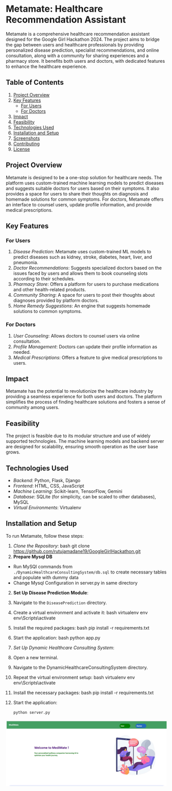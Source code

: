 # Metamate: Healthcare Recommendation Assistant
Metamate is a comprehensive healthcare recommendation assistant designed for the Google Girl Hackathon 2024. The project aims to bridge the gap between users and healthcare professionals by providing personalized disease prediction, specialist recommendations, and online consultation, along with a community for sharing experiences and a pharmacy store. It benefits both users and doctors, with dedicated features to enhance the healthcare experience.

## Table of Contents
1. [Project Overview](#project-overview)
2. [Key Features](#key-features)
   - [For Users](#for-users)
   - [For Doctors](#for-doctors)
3. [Impact](#impact)
4. [Feasibility](#feasibility)
5. [Technologies Used](#technologies-used)
6. [Installation and Setup](#installation-and-setup)
7. [Screenshots](#screenshots)
8. [Contributing](#contributing)
9. [License](#license)

## Project Overview
Metamate is designed to be a one-stop solution for healthcare needs. The platform uses custom-trained machine learning models to predict diseases and suggests suitable doctors for users based on their symptoms. It also provides a space for users to share their thoughts on diagnosis and homemade solutions for common symptoms. For doctors, Metamate offers an interface to counsel users, update profile information, and provide medical prescriptions.

## Key Features
### For Users
1. *Disease Prediction*: Metamate uses custom-trained ML models to predict diseases such as kidney, stroke, diabetes, heart, liver, and pneumonia.
2. *Doctor Recommendations*: Suggests specialized doctors based on the issues faced by users and allows them to book counseling slots according to their schedules.
3. *Pharmacy Store*: Offers a platform for users to purchase medications and other health-related products.
4. *Community Sharing*: A space for users to post their thoughts about diagnoses provided by platform doctors.
5. *Home Remedy Suggestions*: An engine that suggests homemade solutions to common symptoms.

### For Doctors
1. *User Counseling*: Allows doctors to counsel users via online consultation.
2. *Profile Management*: Doctors can update their profile information as needed.
3. *Medical Prescriptions*: Offers a feature to give medical prescriptions to users.

## Impact
Metamate has the potential to revolutionize the healthcare industry by providing a seamless experience for both users and doctors. The platform simplifies the process of finding healthcare solutions and fosters a sense of community among users.

## Feasibility
The project is feasible due to its modular structure and use of widely supported technologies. The machine learning models and backend server are designed for scalability, ensuring smooth operation as the user base grows.

## Technologies Used
- *Backend*: Python, Flask, Django
- *Frontend*: HTML, CSS, JavaScript
- *Machine Learning*: Scikit-learn, TensorFlow, Gemini
- *Database*: SQLite (for simplicity, can be scaled to other databases), MySQL
- *Virtual Environments*: Virtualenv

## Installation and Setup
To run Metamate, follow these steps:

1. *Clone the Repository*:
   bash
   git clone https://github.com/rutujamadane19/GoogleGirlHackathon.git
2. **Prepare Mysql DB**
- Run MySQl commands from `./DynamicHealthcareConsultingSystem/db.sql` to create necessary tables and populate with dummy data
- Change Mysql Configuration in server.py in same directory

2. **Set Up Disease Prediction Module**:

1. Navigate to the `DiseasePrediction` directory.
2. Create a virtual environment and activate it:
   bash
   virtualenv env
   env\Scripts\activate

3. Install the required packages:
    bash
    pip install -r requirements.txt
4. Start the application:
    bash
    python app.py
3. *Set Up Dynamic Healthcare Consulting System*:

1. Open a new terminal.
2. Navigate to the DynamicHealthcareConsultingSystem directory.
3. Repeat the virtual environment setup:
    bash
    virtualenv env
    env\Scripts\activate
4. Install the necessary packages:
    bash
    pip install -r requirements.txt
5. Start the application:
    ```bash
    python server.py


![home!](./assets/home.jpg)
